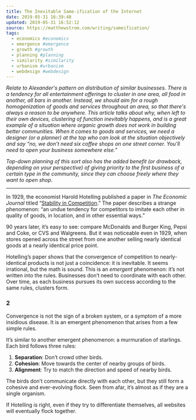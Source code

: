 ```yaml
---
title: The Inevitable Same-ification of the Internet
date: 2019-05-31 16:39:40
updated: 2019-05-31 16:52:12
source: https://matthewstrom.com/writing/sameification/
tags:
  - economics #economics
  - emergence #emergence
  - growth #growth
  - planning #planning
  - similarity #similarity
  - urbanism #urbanism
  - webdesign #webdesign
---
```

*Relate to Alexander's pattern on distribution of similar businesses. There is a tendency for all entertainment offerings to cluster in one area, all food in another, all bars in another. Instead, we should aim for a rough homogenization of goods and services throughout an area, so that there's always a reason to be anywhere. This article talks about why, when left to their own devices, clustering of function inevitably happens, and is a great example of a situation where organic growth does not work in building better communities. When it comes to goods and services, we need a designer (or a planner) at the top who can look at the situation objectively and say “no, we don’t need six coffee shops on one street corner. You’ll need to open your business somewhere else.”*

*Top-down planning of this sort also has the added benefit (or drawback, depending on your perspective) of giving priority to the first business of a certain type in the community, since they can choose freely where they want to open shop.*

* * *

In 1929, the economist Harold Hotelling published a paper in *The Economic Journal* titled “[Stability in Competition][1].” The paper describes a strange phenomenon: “an undue tendency for competitors to imitate each other in quality of goods, in location, and in other essential ways.”

90 years later, it’s easy to see: compare McDonalds and Burger King, Pepsi and Coke, or CVS and Walgreens. But it was noticeable even in 1929, when stores opened across the street from one another selling nearly identical goods at a nearly identical price point.

Hotelling’s paper shows that the convergence of competition to nearly-identical products is not just a coincidence: it is inevitable. It seems irrational, but the math is sound. This is an *emergent* phenomenon: it’s not written into the rules. Businesses don’t need to coordinate with each other. Over time, as each business pursues its own success according to the same rules, clusters form.

### 2

Convergence is not the sign of a broken system, or a symptom of a more insidious disease. It is an emergent phenomenon that arises from a few simple rules.

It’s similar to another emergent phenomenon: a murmuration of starlings. Each bird follows three rules:

1.  __Separation__: Don’t crowd other birds.
2.  __Cohesion__: Move towards the center of nearby groups of birds.
3.  __Alignment__: Try to match the direction and speed of nearby birds.

The birds don’t communicate directly with each other, but they still form a cohesive and ever-evolving flock. Seen from afar, it’s almost as if they are a single organism.

If Hotelling is right, even if they try to differentiate themselves, all websites will eventually flock together.

[1]: http://www.math.toronto.edu/mccann/assignments/477/Hotelling29.pdf
